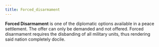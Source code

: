 ```yaml
---
title: Forced_disarmament
---
```

**Forced Disarmament** is one of the diplomatic options available in a
peace settlement. The offer can only be demanded and not offered. Forced
disarmament requires the disbanding of all military units, thus
rendering said nation completely docile.
